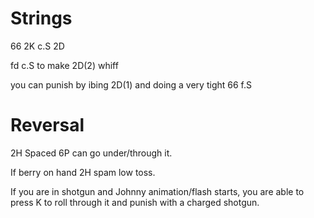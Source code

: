 



# Strings

66 2K c.S 2D

fd c.S to make 2D(2) whiff

you can punish by ibing 2D(1) and doing a very tight 66 f.S


# Reversal

2H Spaced 6P can go under/through it.

If berry on hand 2H spam low toss.

If you are in shotgun and Johnny animation/flash starts, you are able to press K to roll through it and punish with a charged shotgun.